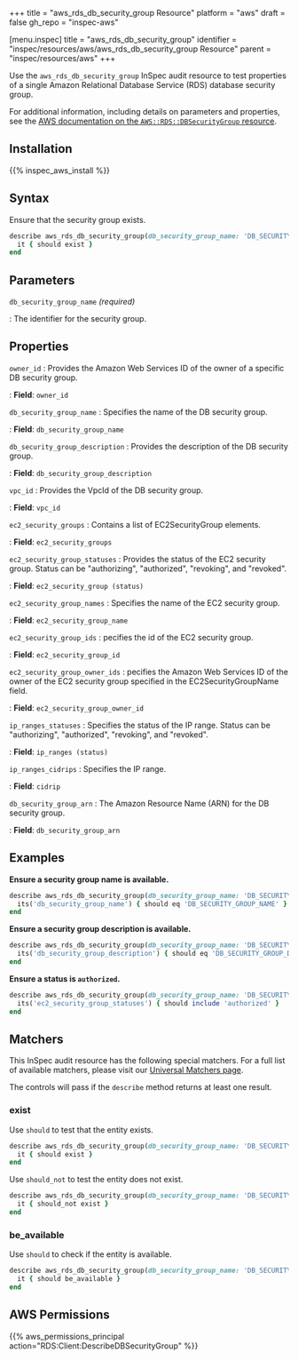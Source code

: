 +++
title = "aws_rds_db_security_group Resource"
platform = "aws"
draft = false
gh_repo = "inspec-aws"

[menu.inspec]
title = "aws_rds_db_security_group"
identifier = "inspec/resources/aws/aws_rds_db_security_group Resource"
parent = "inspec/resources/aws"
+++

Use the `aws_rds_db_security_group` InSpec audit resource to test properties of a single Amazon Relational Database Service (RDS) database security group.

For additional information, including details on parameters and properties, see the [AWS documentation on the `AWS::RDS::DBSecurityGroup` resource](https://docs.aws.amazon.com/AWSCloudFormation/latest/UserGuide/aws-properties-rds-security-group.html).

## Installation

{{% inspec_aws_install %}}

## Syntax

Ensure that the security group exists.

```ruby
describe aws_rds_db_security_group(db_security_group_name: 'DB_SECURITY_GROUP_NAME') do
  it { should exist }
end
```

## Parameters

`db_security_group_name` _(required)_

: The identifier for the security group.

## Properties

`owner_id`
: Provides the Amazon Web Services ID of the owner of a specific DB security group.

: **Field**: `owner_id`

`db_security_group_name`
: Specifies the name of the DB security group.

: **Field**: `db_security_group_name`

`db_security_group_description`
: Provides the description of the DB security group.

: **Field**: `db_security_group_description`

`vpc_id`
: Provides the VpcId of the DB security group.

: **Field**: `vpc_id`

`ec2_security_groups`
: Contains a list of EC2SecurityGroup elements.

: **Field**: `ec2_security_groups`

`ec2_security_group_statuses`
: Provides the status of the EC2 security group. Status can be "authorizing", "authorized", "revoking", and "revoked".

: **Field**: `ec2_security_group (status)`

`ec2_security_group_names`
: Specifies the name of the EC2 security group.

: **Field**: `ec2_security_group_name`

`ec2_security_group_ids`
: pecifies the id of the EC2 security group.

: **Field**: `ec2_security_group_id`

`ec2_security_group_owner_ids`
: pecifies the Amazon Web Services ID of the owner of the EC2 security group specified in the EC2SecurityGroupName field.

: **Field**: `ec2_security_group_owner_id`

`ip_ranges_statuses`
: Specifies the status of the IP range. Status can be "authorizing", "authorized", "revoking", and "revoked".

: **Field**: `ip_ranges (status)`

`ip_ranges_cidrips`
: Specifies the IP range.

: **Field**: `cidrip`

`db_security_group_arn`
: The Amazon Resource Name (ARN) for the DB security group.

: **Field**: `db_security_group_arn`

## Examples

**Ensure a security group name is available.**

```ruby
describe aws_rds_db_security_group(db_security_group_name: 'DB_SECURITY_GROUP_NAME') do
  its('db_security_group_name') { should eq 'DB_SECURITY_GROUP_NAME' }
end
```

**Ensure a security group description is available.**

```ruby
describe aws_rds_db_security_group(db_security_group_name: 'DB_SECURITY_GROUP_NAME') do
  its('db_security_group_description') { should eq 'DB_SECURITY_GROUP_DESCRIPTION' }
end
```

**Ensure a status is `authorized`.**

```ruby
describe aws_rds_db_security_group(db_security_group_name: 'DB_SECURITY_GROUP_NAME') do
  its('ec2_security_group_statuses') { should include 'authorized' }
end
```

## Matchers

This InSpec audit resource has the following special matchers. For a full list of available matchers, please visit our [Universal Matchers page](https://www.inspec.io/docs/reference/matchers/).

The controls will pass if the `describe` method returns at least one result.

### exist

Use `should` to test that the entity exists.

```ruby
describe aws_rds_db_security_group(db_security_group_name: 'DB_SECURITY_GROUP_NAME') do
  it { should exist }
end
```

Use `should_not` to test the entity does not exist.

```ruby
describe aws_rds_db_security_group(db_security_group_name: 'DB_SECURITY_GROUP_NAME') do
  it { should_not exist }
end
```

### be_available

Use `should` to check if the entity is available.

```ruby
describe aws_rds_db_security_group(db_security_group_name: 'DB_SECURITY_GROUP_NAME') do
  it { should be_available }
end
```

## AWS Permissions

{{% aws_permissions_principal action="RDS:Client:DescribeDBSecurityGroup" %}}
